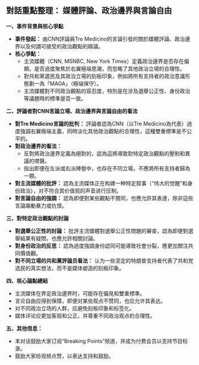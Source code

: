 ## 對話重點整理： 媒體評論、政治邊界與言論自由

**一、事件背景與核心爭點**

*   **事件發起：** 由CNN評論員Tre Medicino的言論引發的關於媒體評論、政治邊界以及何謂可接受的政治觀點的辯論。
*   **核心爭點：**
    *   主流媒體（CNN, MSNBC, New York Times）定義政治邊界是否存在偏頗，是否過度聚焦於右翼極端思潮，而忽略了其他政治立場的合理性。
    *   對共和黨選民及其政治立場的刻板印象，例如將所有支持者的政治意識形態劃一為「MAGA」（極端保守）。
    *   主流媒體對不同政治觀點的容忍度，特別是在涉及選舉公正性、身份政治等議題時的標準是否一致。

**二、評論者對CNN言論立場、政治邊界與言論自由的看法**

*   **對Tre Medicino言論的批判：** 評論者認為CNN（以Tre Medicino為代表）過度強調右翼極端主義，同時淡化其他政治觀點的合理性，這種雙重標準是不公平的。
*   **對政治邊界的看法：**
    *   反對將政治邊界定義為絕對的，認為這將導致對特定政治觀點的壓制和異議的噤聲。
    *   指出即便在左派或右派陣營中，也存在不同立場，不應將所有支持者歸為一類。
*   **對主流媒體的批評：** 認為主流媒体正在构建一种特定叙事（“伟大的觉醒”和身份政治），对不符合其价值观的声音进行压制。
*   **對言論自由的強調：** 認為即便對某些觀點不贊同，也應允許其表達，除非這些言論煽動暴力或仇恨。

**三、對特定政治觀點的討論**

*   **對選舉公正性的討論：** 批評主流媒體對選舉公正性問題的審查，認為即便對選舉結果有疑問，也應允許相關討論。
*   **對身份政治的反思：**  認為過度強調身份認同可能導致社會分裂，應更加關注共同價值觀。
*   **對不同立場的共和黨評論员看法：** 认为一些坚定的特朗普支持者代表了共和党选民的真实想法，而不是媒体塑造的刻板印象。

**四、核心論點總結**

*   主流媒体在界定政治邊界时，可能存在偏見和雙重標準。
*   言论自由应得到保障，即便对某些观点不赞同，也应允许其表达。
*   对不同政治立场的人群，应避免刻板印象和标签化。
*   媒体评论应更加客观和公正，并尊重不同政治观点的合理性。

**五、其他信息：**

*   本对话鼓励大家订阅“Breaking Points”频道，并成为付费会员以支持节目标录。
*   鼓励大家给视频点赞，以表达支持和鼓励。